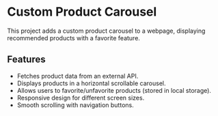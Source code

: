 # Custom Product Carousel

This project adds a custom product carousel to a webpage, displaying recommended products with a favorite feature.

## Features

- Fetches product data from an external API.
- Displays products in a horizontal scrollable carousel.
- Allows users to favorite/unfavorite products (stored in local storage).
- Responsive design for different screen sizes.
- Smooth scrolling with navigation buttons.

